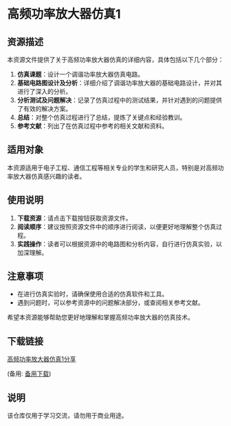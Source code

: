 # 高频功率放大器仿真1

## 资源描述

本资源文件提供了关于高频功率放大器仿真的详细内容，具体包括以下几个部分：

1. **仿真课题**：设计一个调谐功率放大器仿真电路。
2. **基础电路图设计及分析**：详细介绍了调谐功率放大器的基础电路设计，并对其进行了深入的分析。
3. **分析测试及问题解决**：记录了仿真过程中的测试结果，并针对遇到的问题提供了有效的解决方案。
4. **总结**：对整个仿真过程进行了总结，提炼了关键点和经验教训。
5. **参考文献**：列出了在仿真过程中参考的相关文献和资料。

## 适用对象

本资源适用于电子工程、通信工程等相关专业的学生和研究人员，特别是对高频功率放大器仿真感兴趣的读者。

## 使用说明

1. **下载资源**：请点击下载按钮获取资源文件。
2. **阅读顺序**：建议按照资源文件中的顺序进行阅读，以便更好地理解整个仿真过程。
3. **实践操作**：读者可以根据资源中的电路图和分析内容，自行进行仿真实验，以加深理解。

## 注意事项

- 在进行仿真实验时，请确保使用合适的仿真软件和工具。
- 遇到问题时，可以参考资源中的问题解决部分，或查阅相关参考文献。

希望本资源能够帮助您更好地理解和掌握高频功率放大器的仿真技术。

## 下载链接
[高频功率放大器仿真1分享](https://pan.quark.cn/s/f365786438e5) 

(备用: [备用下载](https://pan.baidu.com/s/10GDcpgOSsiGQ8OnMe7ZwgA?pwd=1234))

## 说明

该仓库仅用于学习交流，请勿用于商业用途。
